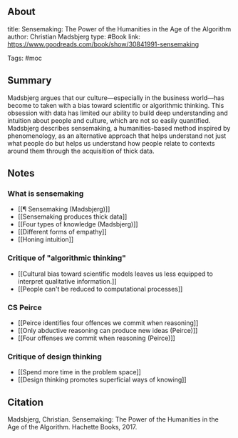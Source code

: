 ## About
title: Sensemaking: The Power of the Humanities in the Age of the Algorithm
author: Christian Madsbjerg
type: #Book
link: https://www.goodreads.com/book/show/30841991-sensemaking

Tags: #moc

## Summary
Madsbjerg argues that our culture—especially in the business world—has become to taken with a bias toward scientific or algorithmic thinking. This obsession with data has limited our ability to build deep understanding and intuition about people and culture, which are not so easily quantified. Madsbjerg describes sensemaking, a humanities-based method inspired by phenomenology, as an alternative approach that helps understand not just what people do but helps us understand how people relate to contexts around them through the acquisition of thick data. 

## Notes

### What is sensemaking
- [[¶ Sensemaking (Madsbjerg)]]
- [[Sensemaking produces thick data]]
- [[Four types of knowledge (Madsbjerg)]]
- [[Different forms of empathy]]
- [[Honing intuition]]

### Critique of "algorithmic thinking"
- [[Cultural bias toward scientific models leaves us less equipped to interpret qualitative information.]]
- [[People can't be reduced to computational processes]]

### CS Peirce
- [[Peirce identifies four offences we commit when reasoning]]
- [[Only abductive reasoning can produce new ideas (Peirce)]]
- [[Four offenses we commit when reasoning (Peirce)]]

### Critique of design thinking
- [[Spend more time in the problem space]]
- [[Design thinking promotes superficial ways of knowing]]

## Citation
Madsbjerg, Christian. Sensemaking: The Power of the Humanities in the Age of the Algorithm. Hachette Books, 2017.